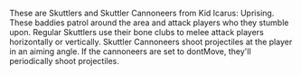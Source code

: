 These are Skuttlers and Skuttler Cannoneers from Kid Icarus: Uprising. These baddies patrol around the area and attack players who they stumble upon. Regular Skuttlers use their bone clubs to melee attack players horizontally or vertically. Skuttler Cannoneers shoot projectiles at the player in an aiming angle. If the cannoneers are set to dontMove, they'll periodically shoot projectiles.
